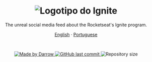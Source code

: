 <h1 align="center">
<img src="https://user-images.githubusercontent.com/47289706/172753634-d5e2f380-03e6-48ca-9d20-1642c12d63cb.png" alt="Logotipo do Ignite" />
</h1>

<p align="center">
The unreal social media feed about the Rocketseat's Ignite program.
</p>

<p align="center">
  <a href="README.md">English</a>
  ·
  <a href="README-pt.md">Portuguese</a>
</p>

<br>

<p align="center">

  <a href="https://github.com/darrow12">
    <img src="https://img.shields.io/static/v1?label=Made by&message=Darrow&color=00B37E&labelColor=000000&style=<STYLE>&logo=github" alt="Made by Darrow" title="Made by Darrow">
  </a>

  <a href="https://github.com/darrow12/Ignite-Feed/commits/main">
    <img alt="GitHub last commit" src="https://img.shields.io/github/last-commit/darrow12/Ignite-Feed?label=Last commit&color=00B37E&labelColor=000000">
  </a>

  <img alt="Repository size" src="https://img.shields.io/github/repo-size/darrow12/gatito-petshop?label=Repository size&color=00B37E&labelColor=000000">
</p>
